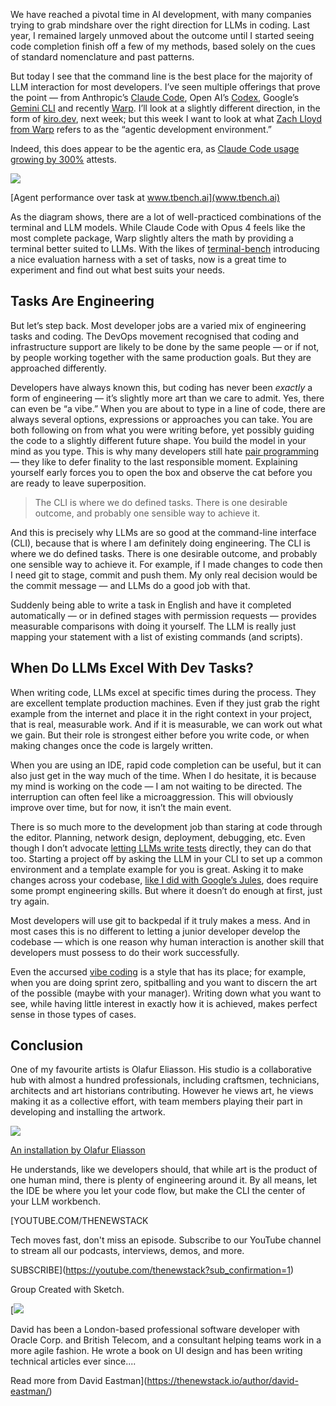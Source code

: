 We have reached a pivotal time in AI development, with many companies trying to grab mindshare over the right direction for LLMs in coding. Last year, I remained largely unmoved about the outcome until I started seeing code completion finish off a few of my methods, based solely on the cues of standard nomenclature and past patterns.

But today I see that the command line is the best place for the majority of LLM interaction for most developers. I’ve seen multiple offerings that prove the point — from Anthropic’s [Claude Code](https://thenewstack.io/claude-opus-4-with-claude-code-a-developer-walkthrough/), Open AI’s [Codex](https://thenewstack.io/testing-openai-codex-and-comparing-it-to-claude-code/), Google’s [Gemini CLI](https://thenewstack.io/gemini-cli-googles-challenge-to-ai-terminal-apps-like-warp/) and recently [Warp](https://thenewstack.io/warp-launches-ai-first-native-terminal-app-for-windows/). I’ll look at a slightly different direction, in the form of [kiro.dev](https://kiro.dev/), next week; but this week I want to look at what [Zach Lloyd from Warp](https://thenewstack.io/qa-how-warp-2-0-compares-to-claude-code-and-gemini-cli/) refers to as the “agentic development environment.”

Indeed, this does appear to be the agentic era, as [Claude Code usage growing by 300%](https://thenewstack.io/claude-code-user-base-grows-300-as-anthropic-launches-enterprise-analytics-dashboard) attests.

[![](https://cdn.thenewstack.io/media/2025/07/aed0131f-image-1024x574.png)](https://cdn.thenewstack.io/media/2025/07/aed0131f-image-1024x574.png)

[Agent performance over task at www.tbench.ai](www.tbench.ai)

As the diagram shows, there are a lot of well-practiced combinations of the terminal and LLM models. While Claude Code with Opus 4 feels like the most complete package, Warp slightly alters the math by providing a terminal better suited to LLMs. With the likes of [terminal-bench](https://www.tbench.ai/) introducing a nice evaluation harness with a set of tasks, now is a great time to experiment and find out what best suits your needs.

## Tasks Are Engineering

But let’s step back. Most developer jobs are a varied mix of engineering tasks and coding. The DevOps movement recognised that coding and infrastructure support are likely to be done by the same people — or if not, by people working together with the same production goals. But they are approached differently.

Developers have always known this, but coding has never been *exactly* a form of engineering — it’s slightly more art than we care to admit. Yes, there can even be “a vibe.” When you are about to type in a line of code, there are always several options, expressions or approaches you can take. You are both following on from what you were writing before, yet possibly guiding the code to a slightly different future shape. You build the model in your mind as you type. This is why many developers still hate [pair programming](https://thenewstack.io/advance-your-devops-with-pair-programming-even-remotely/) — they like to defer finality to the last responsible moment. Explaining yourself early forces you to open the box and observe the cat before you are ready to leave superposition.

> The CLI is where we do defined tasks. There is one desirable outcome, and probably one sensible way to achieve it.

And this is precisely why LLMs are so good at the command-line interface (CLI), because that is where I am definitely doing engineering. The CLI is where we do defined tasks. There is one desirable outcome, and probably one sensible way to achieve it. For example, if I made changes to code then I need git to stage, commit and push them. My only real decision would be the commit message — and LLMs do a good job with that.

Suddenly being able to write a task in English and have it completed automatically — or in defined stages with permission requests — provides measurable comparisons with doing it yourself. The LLM is really just mapping your statement with a list of existing commands (and scripts).

## When Do LLMs Excel With Dev Tasks?

When writing code, LLMs excel at specific times during the process. They are excellent template production machines. Even if they just grab the right example from the internet and place it in the right context in your project, that is real, measurable work. And if it is measurable, we can work out what we gain. But their role is strongest either before you write code, or when making changes once the code is largely written.

When you are using an IDE, rapid code completion can be useful, but it can also just get in the way much of the time. When I do hesitate, it is because my mind is working on the code — I am not waiting to be directed. The interruption can often feel like a microaggression. This will obviously improve over time, but for now, it isn’t the main event.

There is so much more to the development job than staring at code through the editor. Planning, network design, deployment, debugging, etc. Even though I don’t advocate [letting LLMs write tests](https://thenewstack.io/claude-code-and-the-art-of-test-driven-development/) directly, they can do that too. Starting a project off by asking the LLM in your CLI to set up a common environment and a template example for you is great. Asking it to make changes across your codebase, [like I did with Google’s Jules](https://thenewstack.io/agentic-coding-how-googles-jules-compares-to-claude-code/), does require some prompt engineering skills. But where it doesn’t do enough at first, just try again.

Most developers will use git to backpedal if it truly makes a mess. And in most cases this is no different to letting a junior developer develop the codebase — which is one reason why human interaction is another skill that developers must possess to do their work successfully.

Even the accursed [vibe coding](https://thenewstack.io/vibe-coding-is-here-how-ai-is-reshaping-the-software-developer-profession/) is a style that has its place; for example, when you are doing sprint zero, spitballing and you want to discern the art of the possible (maybe with your manager). Writing down what you want to see, while having little interest in exactly how it is achieved, makes perfect sense in those types of cases.

## Conclusion

One of my favourite artists is Olafur Eliasson. His studio is a collaborative hub with almost a hundred professionals, including craftsmen, technicians, architects and art historians contributing. However he views art, he views making it as a collective effort, with team members playing their part in developing and installing the artwork.

[![](https://cdn.thenewstack.io/media/2025/07/ef555af6-image-1-1024x682.png)](https://cdn.thenewstack.io/media/2025/07/ef555af6-image-1-1024x682.png)

[An installation by Olafur Eliasson](https://thespaces.com/olafur-eliassons-living-observatory/)

He understands, like we developers should, that while art is the product of one human mind, there is plenty of engineering around it. By all means, let the IDE be where you let your code flow, but make the CLI the center of your LLM workbench.

[YOUTUBE.COM/THENEWSTACK

Tech moves fast, don't miss an episode. Subscribe to our YouTube
channel to stream all our podcasts, interviews, demos, and more.

SUBSCRIBE](https://youtube.com/thenewstack?sub_confirmation=1)

Group
Created with Sketch.

[![](https://cdn.thenewstack.io/media/2022/09/2e2ac7a2-cropped-a46bbf33-photo.png)

David has been a London-based professional software developer with Oracle Corp. and British Telecom, and a consultant helping teams work in a more agile fashion. He wrote a book on UI design and has been writing technical articles ever since....

Read more from David Eastman](https://thenewstack.io/author/david-eastman/)
